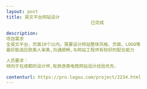 ```yaml
---                
layout: post       
title: 英文平台网站设计
                                已完成
           
description: 
项目需求
全英文平台，页面10个以内，需要设计网站整体风格、页面、LOGO等
最好能适应欧美人审美,沟通顺畅,与网站工程师有较好的配合能力

人员要求：
倾向于在成都的设计师,有旅游类电商网站设计经验优先.
     
contenturl: https://pro.lagou.com/project/2234.html      
---                 
```

